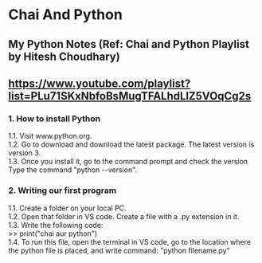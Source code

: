 <h1>Chai And Python</h1>
<h2>My Python Notes (Ref: Chai and Python Playlist by Hitesh Choudhary)</h2>
<h2>
  <a href="https://www.youtube.com/playlist?list=PLu71SKxNbfoBsMugTFALhdLlZ5VOqCg2s">https://www.youtube.com/playlist?list=PLu71SKxNbfoBsMugTFALhdLlZ5VOqCg2s</a>
</h2>

<h3> 1. How to install Python</h3>
<p>
  1.1. Visit www.python.org.<br>
  1.2. Go to download and download the latest package. The latest version is version 3.<br>
  1.3. Once you install it, go to the command prompt and check the version Type the command "python --version".<br>
</p>

<h3> 2. Writing our first program</h3>
<p>
  1.1. Create a folder on your local PC. <br>
  1.2. Open that folder in VS code. Create a file with a .py extension in it. <br>
  1.3. Write the following code:<br>
  >> print("chai aur python")<br>
  1.4. To run this file, open the terminal in VS code, go to the location where the python file is placed, and write command: "python filename.py"
</p>
